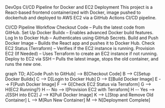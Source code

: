 DevOps CI/CD Pipeline for Docker and EC2 Deployment
This project is a React-based frontend containerized with Docker, image pushed to dockerhub and deployed to AWS EC2 via a GitHub Actions CI/CD pipeline.

CI/CD Pipeline Workflow
Checkout Code – Pulls the latest code from GitHub.
Set Up Docker Buildx – Enables advanced Docker build features.
Log In to Docker Hub – Authenticates using GitHub Secrets.
Build and Push Docker Image – Builds the React app and pushes it to Docker Hub.
Check EC2 Status (Terraform) – Verifies if the EC2 instance is running.
Provision EC2 (If Needed) – Uses Terraform to create an EC2 instance if not running.
Deploy to EC2 via SSH – Pulls the latest image, stops the old container, and runs the new one.

graph TD;
    A[Code Push to GitHub] --> B[Checkout Code]
    B --> C[Setup Docker Buildx]
    C --> D[Login to Docker Hub]
    D --> E[Build Docker Image]
    E --> F[Push Docker Image]
    F --> G[Check EC2 Status via Terraform]
    G --> H{EC2 Running?}
    H -- No --> I[Provision EC2 with Terraform]
    H -- Yes --> J[SSH into EC2]
    J --> K[Pull Docker Image]
    K --> L[Stop and Remove Old Container]
    L --> M[Run New Container]
    M --> N[Deployment Complete]
